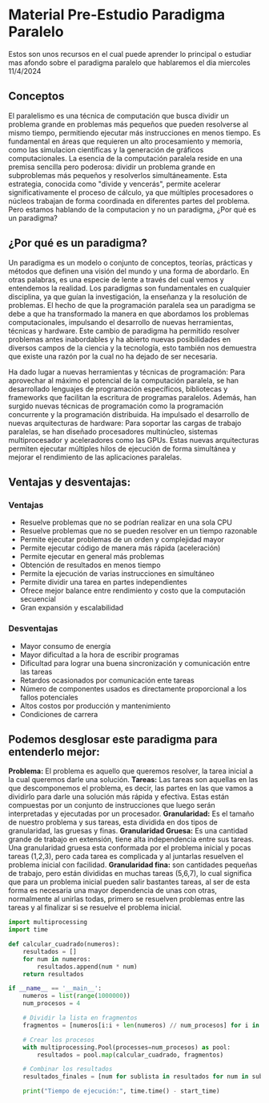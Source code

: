 # Material Pre-Estudio Paradigma Paralelo
Estos son unos recursos en el cual puede aprender lo principal o estudiar mas afondo sobre el paradigma paralelo que hablaremos el dia miercoles 11/4/2024

## Conceptos

El paralelismo es una técnica de computación que busca dividir un problema grande en problemas más pequeños que pueden resolverse al mismo tiempo, permitiendo ejecutar más instrucciones en menos tiempo. Es fundamental en áreas que requieren un alto procesamiento y memoria, como las simulacion científicas y la generación de gráficos computacionales.
La esencia de la computación paralela reside en una premisa sencilla pero poderosa: dividir un problema grande en subproblemas más pequeños y resolverlos simultáneamente. Esta estrategia, conocida como "divide y vencerás", permite acelerar significativamente el proceso de cálculo, ya que múltiples procesadores o núcleos trabajan de forma coordinada en diferentes partes del problema. Pero estamos hablando de la computacion y no un paradigma, ¿Por qué es un paradigma?

## ¿Por qué es un paradigma?

Un paradigma es un modelo o conjunto de conceptos, teorías, prácticas y métodos que definen una visión del mundo y una forma de abordarlo. En otras palabras, es una especie de lente a través del cual vemos y entendemos la realidad. Los paradigmas son fundamentales en cualquier disciplina, ya que guían la investigación, la enseñanza y la resolución de problemas.
El hecho de que la programación paralela sea un paradigma se debe a que ha transformado la manera en que abordamos los problemas computacionales, impulsando el desarrollo de nuevas herramientas, técnicas y hardware. Este cambio de paradigma ha permitido resolver problemas antes inabordables y ha abierto nuevas posibilidades en diversos campos de la ciencia y la tecnología, esto también nos demuestra que existe una razón por la cual no ha dejado de ser necesaria.

Ha dado lugar a nuevas herramientas y técnicas de programación:
Para aprovechar al máximo el potencial de la computación paralela, se han desarrollado lenguajes de programación específicos, bibliotecas y frameworks que facilitan la escritura de programas paralelos. Además, han surgido nuevas técnicas de programación como la programación concurrente y la programación distribuida.
Ha impulsado el desarrollo de nuevas arquitecturas de hardware:
Para soportar las cargas de trabajo paralelas, se han diseñado procesadores multinúcleo, sistemas multiprocesador y aceleradores como las GPUs. Estas nuevas arquitecturas permiten ejecutar múltiples hilos de ejecución de forma simultánea y mejorar el rendimiento de las aplicaciones paralelas.

## Ventajas y desventajas:

### Ventajas

- Resuelve problemas que no se podrían realizar en una sola CPU
- Resuelve problemas que no se pueden resolver en un tiempo razonable
- Permite ejecutar problemas de un orden y complejidad mayor
- Permite ejecutar código de manera más rápida (aceleración)
- Permite ejecutar en general más problemas
- Obtención de resultados en menos tiempo
- Permite la ejecución de varias instrucciones en simultáneo
- Permite dividir una tarea en partes independientes
- Ofrece mejor balance entre rendimiento y costo que la computación secuencial
- Gran expansión y escalabilidad

### Desventajas

- Mayor consumo de energía
- Mayor dificultad a la hora de escribir programas
- Dificultad para lograr una buena sincronización y comunicación entre las tareas
- Retardos ocasionados por comunicación ente tareas
- Número de componentes usados es directamente proporcional a los fallos potenciales
- Altos costos por producción y mantenimiento
- Condiciones de carrera

## Podemos desglosar este paradigma para entenderlo mejor:
**Problema:** El problema es aquello que queremos resolver, la tarea inicial a la cual queremos darle una solución.
**Tareas:** Las tareas son aquellas en las que descomponemos el problema, es decir, las partes en las que vamos a dividirlo para darle una solución más rápida y efectiva. Estas están compuestas por un conjunto de instrucciones que luego serán interpretadas y ejecutadas por un procesador.
**Granularidad:** Es el tamaño de nuestro problema y sus tareas, esta dividida en dos tipos de granularidad, las gruesas y finas.
**Granularidad Gruesa:** Es una cantidad grande de trabajo en extensión, tiene alta independencia entre sus tareas. Una granularidad gruesa esta conformada por el problema inicial y pocas tareas (1,2,3), pero cada tarea es complicada y al juntarlas resuelven el problema inicial con facilidad.
**Granularidad fina:** son cantidades pequeñas de trabajo, pero están divididas en muchas tareas (5,6,7), lo cual significa que para un problema inicial pueden salir bastantes tareas, al ser de esta forma es necesaria una mayor dependencia de unas con otras, normalmente al unirlas todas, primero se resuelven problemas entre las tareas y al finalizar si se resuelve el problema inicial.

```python
import multiprocessing
import time

def calcular_cuadrado(numeros):
    resultados = []
    for num in numeros:
        resultados.append(num * num)
    return resultados

if __name__ == '__main__':
    numeros = list(range(1000000))
    num_procesos = 4

    # Dividir la lista en fragmentos
    fragmentos = [numeros[i:i + len(numeros) // num_procesos] for i in range(0, len(numeros), len(numeros) // num_procesos)]

    # Crear los procesos
    with multiprocessing.Pool(processes=num_procesos) as pool:
        resultados = pool.map(calcular_cuadrado, fragmentos)

    # Combinar los resultados
    resultados_finales = [num for sublista in resultados for num in sublista]

    print("Tiempo de ejecución:", time.time() - start_time)
```
